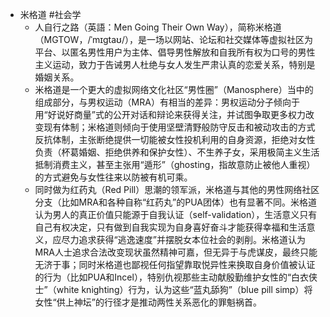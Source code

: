 - 米格道 #社会学
	- 人自行之路（英語：Men Going Their Own Way），简称米格道（MGTOW，/ˈmɪɡtaʊ/），是一场以网站、论坛和社交媒体等虚拟社区为平台、以匿名男性用户为主体、倡导男性解放和自我所有权为口号的男性主义运动，致力于告诫男人杜绝与女人发生严肃认真的恋爱关系，特别是婚姻关系。
	- 米格道是一个更大的虚拟网络文化社区“男性圈”（Manosphere）当中的组成部分，与男权运动（MRA）有相当的差异：男权运动分子倾向于用“好说好商量”式的公开对话和辩论来获得关注，并试图争取更多权力改变现有体制；米格道则倾向于使用坚壁清野般防守反击和被动攻击的方式反抗体制，主张断绝提供一切能被女性投机利用的自身资源，拒绝对女性负责（杯葛婚姻、拒绝供养和保护女性）、不生养子女，采用极简主义生活抵制消费主义，甚至主张用“遁形”（ghosting，指故意防止被他人重视）的方式避免与女性往来以防被有机可乘。
	- 同时做为红药丸（Red Pill）思潮的领军派，米格道与其他的男性网络社区分支（比如MRA和各种自称“红药丸”的PUA团体）也有显著不同。米格道认为男人的真正价值只能源于自我认证（self-validation），生活意义只有自己有权决定，只有做到自我实现为自身喜好奋斗才能获得幸福和生活意义，应尽力追求获得“逃逸速度”并摆脱女本位社会的剥削。米格道认为MRA人士追求合法改变现状虽然精神可嘉，但无异于与虎谋皮，最终只能无济于事；同时米格道也鄙视任何指望靠取悦异性来换取自身价值被认证的行为（比如PUA和Incel），特别仇视那些主动献殷勤维护女性的“白衣侠士”（white knighting）行为，认为这些“蓝丸舔狗”（blue pill simp）将女性“供上神坛”的行径才是推动两性关系恶化的罪魁祸首。